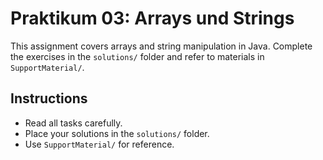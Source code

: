 # Praktikum 03: Arrays und Strings

This assignment covers arrays and string manipulation in Java. Complete the exercises in the `solutions/` folder and refer to materials in `SupportMaterial/`.

## Instructions
- Read all tasks carefully.
- Place your solutions in the `solutions/` folder.
- Use `SupportMaterial/` for reference.
